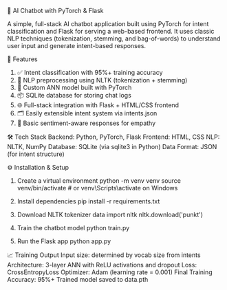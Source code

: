 🧠 AI Chatbot with PyTorch & Flask

A simple, full-stack AI chatbot application built using PyTorch for intent classification and Flask for serving a web-based frontend. It uses classic NLP techniques (tokenization, stemming, and bag-of-words) to understand user input and generate intent-based responses.

🚀 Features

1. ✅ Intent classification with 95%+ training accuracy
2. 🧠 NLP preprocessing using NLTK (tokenization + stemming)
3. 🧱 Custom ANN model built with PyTorch
4. 📦 SQLite database for storing chat logs
5. 🌐 Full-stack integration with Flask + HTML/CSS frontend
6. 🗂️ Easily extensible intent system via intents.json
7. 🤖 Basic sentiment-aware responses for empathy

🛠 Tech Stack
Backend: Python, PyTorch, Flask
Frontend: HTML, CSS
NLP: NLTK, NumPy
Database: SQLite (via sqlite3 in Python)
Data Format: JSON (for intent structure)

⚙️ Installation & Setup

1. Create a virtual environment 
python -m venv venv
source venv/bin/activate  # or venv\Scripts\activate on Windows

2. Install dependencies
pip install -r requirements.txt

3. Download NLTK tokenizer data
import nltk
nltk.download('punkt')

4. Train the chatbot model
python train.py

5. Run the Flask app
python app.py

📈 Training Output
Input size: determined by vocab size from intents
Architecture: 3-layer ANN with ReLU activations and dropout
Loss: CrossEntropyLoss
Optimizer: Adam (learning rate = 0.001)
Final Training Accuracy: 95%+
Trained model saved to data.pth
